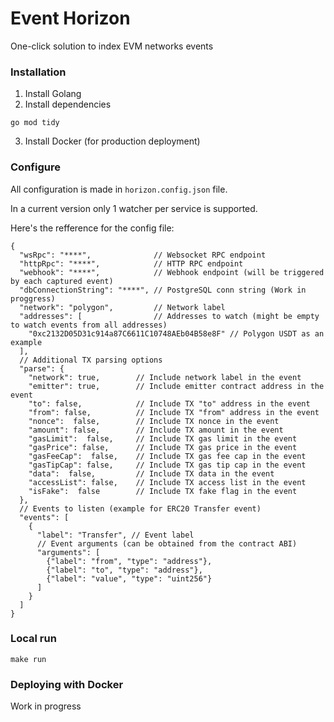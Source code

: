 # Event Horizon
One-click solution to index EVM networks events

### Installation
1. Install Golang
2. Install dependencies
```
go mod tidy
```
3. Install Docker (for production deployment)

### Configure
All configuration is made in `horizon.config.json` file.

In a current version only 1 watcher per service is supported.

Here's the refference for the config file:
```
{
  "wsRpc": "****",              // Websocket RPC endpoint
  "httpRpc": "****",            // HTTP RPC endpoint
  "webhook": "****",            // Webhook endpoint (will be triggered by each captured event)
  "dbConnectionString": "****", // PostgreSQL conn string (Work in proggress)
  "network": "polygon",         // Network label
  "addresses": [                // Addresses to watch (might be empty to watch events from all addresses)
    "0xc2132D05D31c914a87C6611C10748AEb04B58e8F" // Polygon USDT as an example
  ],
  // Additional TX parsing options
  "parse": {
    "network": true,        // Include network label in the event
    "emitter": true,        // Include emitter contract address in the event
    "to": false,            // Include TX "to" address in the event
    "from": false,          // Include TX "from" address in the event
    "nonce":  false,        // Include TX nonce in the event
    "amount": false,        // Include TX amount in the event
    "gasLimit":  false,     // Include TX gas limit in the event
    "gasPrice": false,      // Include TX gas price in the event
    "gasFeeCap":  false,    // Include TX gas fee cap in the event
    "gasTipCap": false,     // Include TX gas tip cap in the event
    "data":  false,         // Include TX data in the event
    "accessList": false,    // Include TX access list in the event
    "isFake":  false        // Include TX fake flag in the event
  },
  // Events to listen (example for ERC20 Transfer event)
  "events": [
    {
      "label": "Transfer", // Event label
      // Event arguments (can be obtained from the contract ABI)
      "arguments": [
        {"label": "from", "type": "address"},
        {"label": "to", "type": "address"},
        {"label": "value", "type": "uint256"}
      ]
    }
  ]
}
```

### Local run
`make run`

### Deploying with Docker
Work in progress